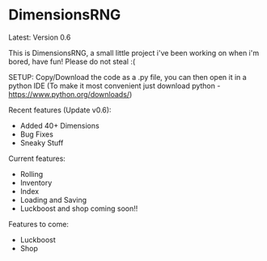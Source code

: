 # DimensionsRNG
Latest: Version 0.6

This is DimensionsRNG, a small little project i've been working on when i'm bored, have fun!
Please do not steal :(

SETUP:
Copy/Download the code as a .py file, you can then open it in a python IDE (To make it most convenient just download python - https://www.python.org/downloads/)

Recent features (Update v0.6):
 - Added 40+ Dimensions
 - Bug Fixes
 - Sneaky Stuff

Current features:
 - Rolling
 - Inventory
 - Index
 - Loading and Saving
 - Luckboost and shop coming soon!!

Features to come:
 - Luckboost
 - Shop
